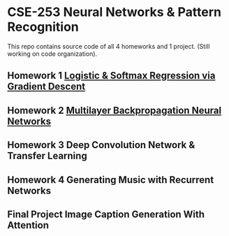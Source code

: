 # CSE-253 Neural Networks & Pattern Recognition

This repo contains source code of all 4 homeworks and 1 project. (Still working on code organization).

## Homework 1 [Logistic & Softmax Regression via Gradient Descent](https://github.com/yrbszhsh/CSE-253/blob/Porj/Logistic%20and%20Softmax%20Regression%20via%20Gradient%20Descent.ipynb)

<!---**Contributor: Pin Tian, Zhexi Zhang**--->

## Homework 2 [Multilayer Backpropagation Neural Networks](https://github.com/yrbszhsh/Neural-Networks-and-Pattern-Recoginition/blob/Porj/Multilayer%20Backpropagation%20Neural%20Networks.ipynb)

<!---**Contributor: Pin Tian, Zhexi Zhang**--->

## Homework 3 Deep Convolution Network & Transfer Learning

<!---**Contributor: Pin Tian, Zhexi Zhang, Zhuoxi Zeng, Yuansheng Zhang**--->

## Homework 4 Generating Music with Recurrent Networks

<!---**Contributor: Pin Tian, Zhexi Zhang, Zhuoxi Zeng, Yuansheng Zhang**--->

## Final Project Image Caption Generation With Attention

<!---**Contributor: Pin Tian, Zhexi Zhang, Zhuoxi Zeng, Yuansheng Zhang**--->

